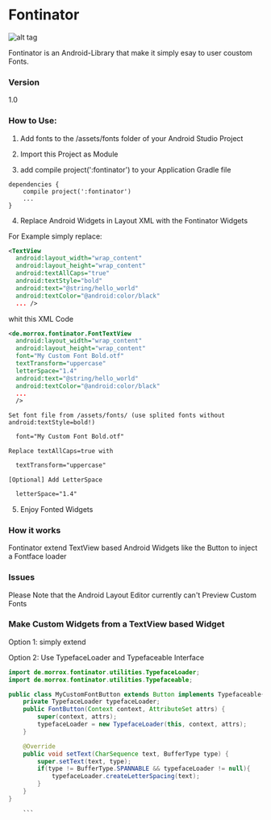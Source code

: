 Fontinator
==========

![alt tag](http://morrox.de/fontinator/mascot_animated.gif)

Fontinator is an Android-Library that make it simply esay to user coustom Fonts.

### Version
  1.0

### How to Use:

1. Add fonts to the /assets/fonts folder of your Android Studio Project

2. Import this Project as Module

3. add compile project(':fontinator') to your Application Gradle file
```
dependencies {
    compile project(':fontinator')
    ...
}
```

4. Replace Android Widgets in Layout XML with the Fontinator Widgets

  For Example simply replace:
  ```xml
  <TextView
    android:layout_width="wrap_content"
    android:layout_height="wrap_content"
    android:textAllCaps="true"
    android:textStyle="bold"
    android:text="@string/hello_world"
    android:textColor="@android:color/black"
    ... />
  ```
  whit this XML Code
  ```xml
  <de.morrox.fontinator.FontTextView
    android:layout_width="wrap_content"
    android:layout_height="wrap_content"
    font="My Custom Font Bold.otf"
    textTransform="uppercase"
    letterSpace="1.4"
    android:text="@string/hello_world"
    android:textColor="@android:color/black"
    ...
    />
  ```


    Set font file from /assets/fonts/ (use splited fonts without android:textStyle=bold!)
  ```xml
    font="My Custom Font Bold.otf"
  ```
    Replace textAllCaps=true with
  ```xml
    textTransform="uppercase"
  ```
    [Optional] Add LetterSpace
  ```xml
    letterSpace="1.4"
  ```

5. Enjoy Fonted Widgets

### How it works

Fontinator extend TextView based Android Widgets like the Button to inject a Fontface loader

### Issues
Please Note that the Android Layout Editor currently can't Preview Custom Fonts

### Make Custom Widgets from a TextView based Widget
Option 1: simply extend

Option 2: Use TypefaceLoader and Typefaceable Interface
```java
import de.morrox.fontinator.utilities.TypefaceLoader;
import de.morrox.fontinator.utilities.Typefaceable;

public class MyCustomFontButton extends Button implements Typefaceable{
    private TypefaceLoader typefaceLoader;
    public FontButton(Context context, AttributeSet attrs) {
        super(context, attrs);
        typefaceLoader = new TypefaceLoader(this, context, attrs);
    }

    @Override
    public void setText(CharSequence text, BufferType type) {
        super.setText(text, type);
        if(type != BufferType.SPANNABLE && typefaceLoader != null){
            typefaceLoader.createLetterSpacing(text);
        }
    }
}

    ```

